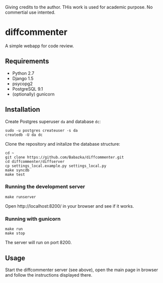 Giving credits to the author. THis work is used for academic purpose. No commertial use intented.

diffcommenter
=============

A simple webapp for code review.


Requirements
------------

* Python 2.7
* Django 1.5
* psycopg2
* PostgreSQL 9.1
* (optionally) gunicorn

Installation
------------

Create Postgres superuser `da` and database `dc`:

```
sudo -u postgres createuser -s da
createdb -U da dc
```

Clone the repository and initalize the database structure:

```
cd ~
git clone https://github.com/Babazka/diffcommenter.git
cd diffcommenter/diffserver
cp settings_local.example.py settings_local.py
make syncdb
make test
```

### Running the development server

```
make runserver
```

Open http://localhost:8200/ in your browser and see if it works.

### Running with gunicorn

```
make run
make stop
```

The server will run on port 8200.

Usage
-----

Start the diffcommenter server (see above), open the main page in browser and follow the instructions displayed there.




